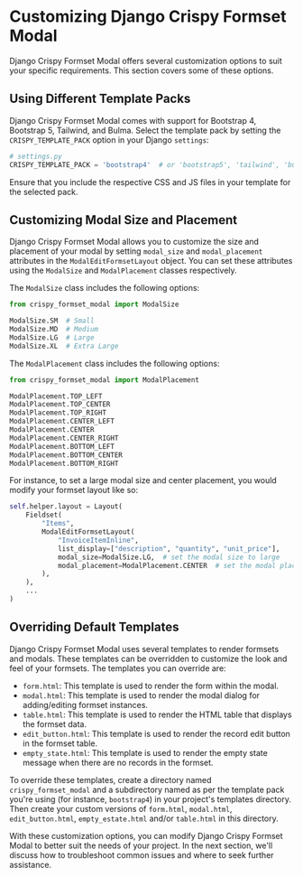# Customizing Django Crispy Formset Modal

Django Crispy Formset Modal offers several customization options to suit your specific requirements. This section covers some of these options.

## Using Different Template Packs

Django Crispy Formset Modal comes with support for Bootstrap 4, Bootstrap 5, Tailwind, and Bulma. Select the template pack by setting the `CRISPY_TEMPLATE_PACK` option in your Django `settings`:

```python
# settings.py
CRISPY_TEMPLATE_PACK = 'bootstrap4'  # or 'bootstrap5', 'tailwind', 'bulma'
```

Ensure that you include the respective CSS and JS files in your template for the selected pack.

## Customizing Modal Size and Placement

Django Crispy Formset Modal allows you to customize the size and placement of your modal by setting `modal_size` and `modal_placement` attributes in the `ModalEditFormsetLayout` object. You can set these attributes using the `ModalSize` and `ModalPlacement` classes respectively.

The `ModalSize` class includes the following options:

```python
from crispy_formset_modal import ModalSize

ModalSize.SM  # Small
ModalSize.MD  # Medium
ModalSize.LG  # Large
ModalSize.XL  # Extra Large
```

The `ModalPlacement` class includes the following options:

```python
from crispy_formset_modal import ModalPlacement

ModalPlacement.TOP_LEFT
ModalPlacement.TOP_CENTER
ModalPlacement.TOP_RIGHT
ModalPlacement.CENTER_LEFT
ModalPlacement.CENTER
ModalPlacement.CENTER_RIGHT
ModalPlacement.BOTTOM_LEFT
ModalPlacement.BOTTOM_CENTER
ModalPlacement.BOTTOM_RIGHT
```

For instance, to set a large modal size and center placement, you would modify your formset layout like so:

```python
self.helper.layout = Layout(
    Fieldset(
        "Items",
        ModalEditFormsetLayout(
            "InvoiceItemInline",
            list_display=["description", "quantity", "unit_price"],
            modal_size=ModalSize.LG,  # set the modal size to large
            modal_placement=ModalPlacement.CENTER  # set the modal placement to center
        ),
    ),
    ...
)
```

## Overriding Default Templates

Django Crispy Formset Modal uses several templates to render formsets and modals. These templates can be overridden to customize the look and feel of your formsets. The templates you can override are:

* `form.html`: This template is used to render the form within the modal.
* `modal.html`: This template is used to render the modal dialog for adding/editing formset instances.
* `table.html`: This template is used to render the HTML table that displays the formset data.
* `edit_button.html`: This template is used to render the record edit button in the formset table.
* `empty_state.html`: This template is used to render the empty state message when there are no records in the formset.

To override these templates, create a directory named `crispy_formset_modal` and a subdirectory named as per the template pack you're using (for instance, `bootstrap4`) in your project's templates directory. Then create your custom versions of `form.html`, `modal.html`, `edit_button.html`, `empty_estate.html`  and/or `table.html` in this directory.

With these customization options, you can modify Django Crispy Formset Modal to better suit the needs of your project. In the next section, we'll discuss how to troubleshoot common issues and where to seek further assistance.


